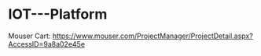 # IOT---Platform

Mouser Cart: https://www.mouser.com/ProjectManager/ProjectDetail.aspx?AccessID=9a8a02e45e
